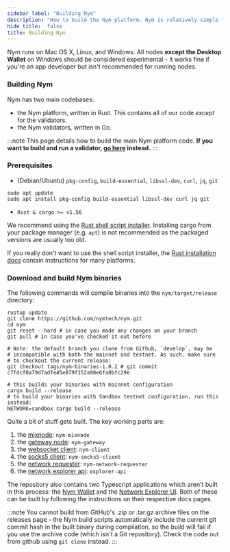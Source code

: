 ```yaml
---
sidebar_label: "Building Nym"
description: "How to build the Nym platform. Nym is relatively simple to build and run on Mac OS X, Linux, and Windows."
hide_title:  false
title: Building Nym
---
```


Nym runs on Mac OS X, Linux, and Windows. All nodes **except the Desktop Wallet** on Windows should be considered experimental - it works fine if you're an app developer but isn't recommended for running nodes. 

### Building Nym

Nym has two main codebases:

- the Nym platform, written in Rust. This contains all of our code _except_ for the validators.
- the Nym validators, written in Go.

:::note
This page details how to build the main Nym platform code. **If you want to build and run a validator, [go here](/docs/stable/run-nym-nodes/nodes/validators) instead.**
:::

### Prerequisites

- (Debian/Ubuntu) `pkg-config`, `build-essential`, `libssl-dev`, `curl`, `jq`, `git`

```
sudo apt update
sudo apt install pkg-config build-essential libssl-dev curl jq git
```

- `Rust & cargo >= v1.56`

We recommend using the [Rust shell script installer](https://www.rust-lang.org/tools/install). Installing cargo from your package manager (e.g. `apt`) is not recommended as the packaged versions are usually too old.

If you really don't want to use the shell script installer, the [Rust installation docs](https://forge.rust-lang.org/infra/other-installation-methods.html) contain instructions for many platforms.

### Download and build Nym binaries

The following commands will compile binaries into the `nym/target/release` directory:

```
rustup update
git clone https://github.com/nymtech/nym.git
cd nym
git reset --hard # in case you made any changes on your branch
git pull # in case you've checked it out before

# Note: the default branch you clone from Github, `develop`, may be
# incompatible with both the mainnet and testnet. As such, make sure 
# to checkout the current release: 
git checkout tags/nym-binaries-1.0.2 # git commit c7fdcf0a79d7adfe45e879f152a90e6fa0bfc29e

# this builds your binaries with mainnet configuration
cargo build --release
# to build your binaries with Sandbox testnet configuration, run this instead: 
NETWORK=sandbox cargo build --release
```

Quite a bit of stuff gets built. The key working parts are:

1. the [mixnode](/docs/stable/run-nym-nodes/nodes/mixnodes): `nym-mixnode`
2. the [gateway node](/docs/stable/run-nym-nodes/nodes/gateways): `nym-gateway`
3. the [websocket client](/docs/stable/integrations/websocket-client): `nym-client`
4. the [socks5 client](/docs/stable/integrations/socks5-client): `nym-socks5-client`
5. the [network requester](/docs/stable/run-nym-nodes/nodes/requester): `nym-network-requester`
6. the [network explorer api](/docs/stable/run-nym-nodes/nodes/network-explorer): `explorer-api`

The repository also contains two Typescript applications which aren't built in this process: the [Nym Wallet](docs/stable/wallet) and the [Network Explorer UI](docs/stable/run-nym-nodes/nodes/network-explorer). Both of these can be built by following the instructions on their respective docs pages. 

:::note
You cannot build from GitHub's .zip or .tar.gz archive files on the releases page - the Nym build scripts automatically include the current git commit hash in the built binary during compilation, so the build will fail if you use the archive code (which isn't a Git repository). Check the code out from github using `git clone` instead. 
:::

